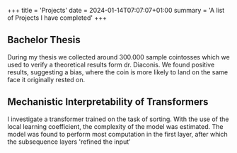 +++
title = 'Projects'
date = 2024-01-14T07:07:07+01:00
summary = 'A list of Projects I have completed'
+++

## Bachelor Thesis
During my thesis we collected around 300.000 sample cointosses which we used to verify a theoretical results form dr. Diaconis. We found positive results, suggesting a bias, where the coin is more likely to land on the same face it originally rested on.

## Mechanistic Interpretability of Transformers

I investigate a transformer trained on the task of sorting. With the use of the local learning coefficient, the complexity of the model was estimated. The model was found to perform most computation in the first layer, after which the subsequence layers 'refined the input'  </p>
